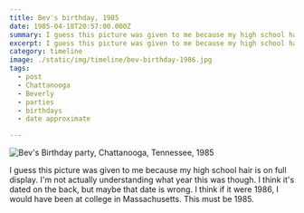 ```yaml
---
title: Bev's birthday, 1985
date: 1985-04-18T20:57:00.000Z
summary: I guess this picture was given to me because my high school hair is on full display.
excerpt: I guess this picture was given to me because my high school hair is on full display.
category: timeline
image: ./static/img/timeline/bev-birthday-1986.jpg
tags:
  - post
  - Chattanooga
  - Beverly
  - parties
  - birthdays
  - date approximate

---
```


![Bev's Birthday party, Chattanooga, Tennessee, 1985](/static/img/timeline/bev-birthday-1986.jpg "Bev's Birthday party, Chattanooga, Tennessee, 1985")

I guess this picture was given to me because my high school hair is on full display. I'm not actually understanding what year this was though. I think it's dated on the back, but maybe that date is wrong. I think if it were 1986, I would have been at college in Massachusetts. This must be 1985. 
